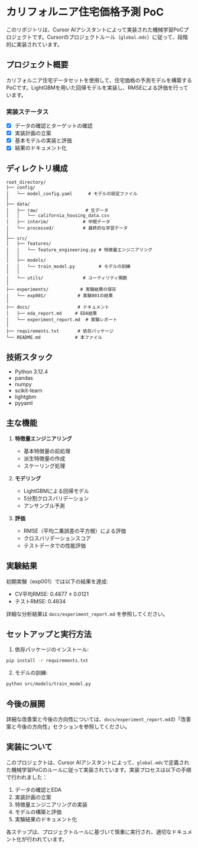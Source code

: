 # カリフォルニア住宅価格予測 PoC

このリポジトリは、Cursor AIアシスタントによって実装された機械学習PoCプロジェクトです。Cursorのプロジェクトルール（`global.mdc`）に従って、段階的に実装されています。

## プロジェクト概要

カリフォルニア住宅データセットを使用して、住宅価格の予測モデルを構築するPoCです。LightGBMを用いた回帰モデルを実装し、RMSEによる評価を行っています。

### 実装ステータス

- [x] データの確認とターゲットの確認
- [x] 実装計画の立案
- [x] 基本モデルの実装と評価
- [x] 結果のドキュメント化

## ディレクトリ構成

```
root_directory/
├── config/
│   └── model_config.yaml      # モデルの設定ファイル
│
├── data/
│   ├── raw/                  # 生データ
│   │   └── california_housing_data.csv
│   ├── interim/             # 中間データ
│   └── processed/           # 最終的な学習データ
│
├── src/
│   ├── features/
│   │   └── feature_engineering.py # 特徴量エンジニアリング
│   │
│   ├── models/
│   │   └── train_model.py         # モデルの訓練
│   │
│   └── utils/               # ユーティリティ関数
│
├── experiments/            # 実験結果の保存
│   └── exp001/            # 実験001の結果
│
├── docs/                  # ドキュメント
│   ├── eda_report.md     # EDA結果
│   └── experiment_report.md  # 実験レポート
│
├── requirements.txt       # 依存パッケージ
└── README.md             # 本ファイル
```

## 技術スタック

- Python 3.12.4
- pandas
- numpy
- scikit-learn
- lightgbm
- pyyaml

## 主な機能

1. **特徴量エンジニアリング**
   - 基本特徴量の前処理
   - 派生特徴量の作成
   - スケーリング処理

2. **モデリング**
   - LightGBMによる回帰モデル
   - 5分割クロスバリデーション
   - アンサンブル予測

3. **評価**
   - RMSE（平均二乗誤差の平方根）による評価
   - クロスバリデーションスコア
   - テストデータでの性能評価

## 実験結果

初期実験（exp001）では以下の結果を達成:
- CV平均RMSE: 0.4877 ± 0.0121
- テストRMSE: 0.4834

詳細な分析結果は `docs/experiment_report.md` を参照してください。

## セットアップと実行方法

1. 依存パッケージのインストール:
```bash
pip install -r requirements.txt
```

2. モデルの訓練:
```bash
python src/models/train_model.py
```

## 今後の展開

詳細な改善案と今後の方向性については、`docs/experiment_report.md`の「改善案と今後の方向性」セクションを参照してください。

## 実装について

このプロジェクトは、Cursor AIアシスタントによって、`global.mdc`で定義された機械学習PoCのルールに従って実装されています。実装プロセスは以下の手順で行われました：

1. データの確認とEDA
2. 実装計画の立案
3. 特徴量エンジニアリングの実装
4. モデルの構築と評価
5. 実験結果のドキュメント化

各ステップは、プロジェクトルールに基づいて慎重に実行され、適切なドキュメント化が行われています。 